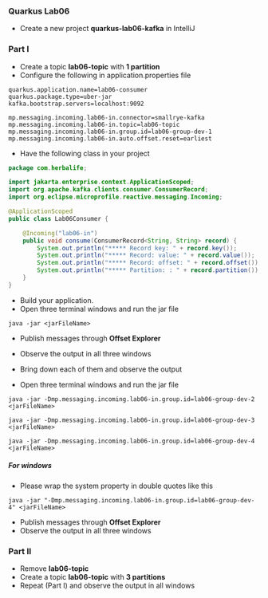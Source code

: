 ### Quarkus  Lab06

* Create a new project __quarkus-lab06-kafka__ in IntelliJ

### Part I

* Create a topic **lab06-topic** with **1 partition**
* Configure the following in application.properties file

```
quarkus.application.name=lab06-consumer
quarkus.package.type=uber-jar
kafka.bootstrap.servers=localhost:9092

mp.messaging.incoming.lab06-in.connector=smallrye-kafka
mp.messaging.incoming.lab06-in.topic=lab06-topic
mp.messaging.incoming.lab06-in.group.id=lab06-group-dev-1
mp.messaging.incoming.lab06-in.auto.offset.reset=earliest
```

* Have the following class in your project

``` java
package com.herbalife;

import jakarta.enterprise.context.ApplicationScoped;
import org.apache.kafka.clients.consumer.ConsumerRecord;
import org.eclipse.microprofile.reactive.messaging.Incoming;

@ApplicationScoped
public class Lab06Consumer {

    @Incoming("lab06-in")
    public void consume(ConsumerRecord<String, String> record) {
        System.out.println("***** Record key: " + record.key());
        System.out.println("***** Record: value: " + record.value());
        System.out.println("***** Record: offset: " + record.offset());
	    System.out.println("***** Partition: : " + record.partition());
    }
}

```

* Build your application.
* Open three terminal windows and run the jar file

```
java -jar <jarFileName>
```

* Publish messages through **Offset Explorer**
* Observe the output in all three windows
* Bring down each of them and observe the output


* Open three terminal windows and run the jar file

```
java -jar -Dmp.messaging.incoming.lab06-in.group.id=lab06-group-dev-2 <jarFileName>
```

```
java -jar -Dmp.messaging.incoming.lab06-in.group.id=lab06-group-dev-3 <jarFileName>
```

```
java -jar -Dmp.messaging.incoming.lab06-in.group.id=lab06-group-dev-4 <jarFileName>
```

##### For windows

* Please wrap the system property in double quotes like this

```
java -jar "-Dmp.messaging.incoming.lab06-in.group.id=lab06-group-dev-4" <jarFileName>
```

* Publish messages through **Offset Explorer**
* Observe the output in all three windows

### Part II

* Remove **lab06-topic**
* Create a topic **lab06-topic** with **3 partitions**
* Repeat (Part I) and observe the output in all windows












